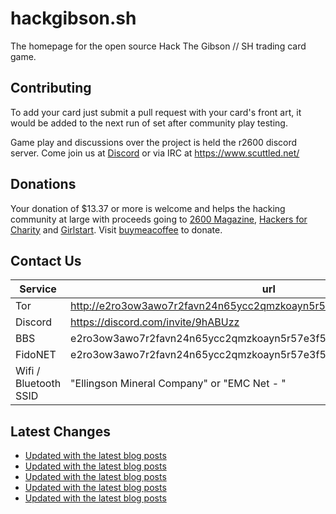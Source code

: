 # hackgibson.sh
The homepage for the open source Hack The Gibson // SH trading card game.


## Contributing

To add your card just submit a pull request with your card's front art, it would be added to the next run of set after community play testing.

Game play and discussions over the project is held the r2600 discord server. Come join us at [Discord](https://discord.com/invite/9hABUzz) or via IRC at https://www.scuttled.net/


## Donations

Your donation of $13.37 or more is welcome and helps the hacking community at large with proceeds going to [2600 Magazine](https://2600.com/), [Hackers for Charity](https://hackersforcharity.org) and [Girlstart](https://girlstart.org).  Visit [buymeacoffee](https://www.buymeacoffee.com/hackgibson.sh) to donate.


## Contact Us

Service | url
-|-
Tor | http://e2ro3ow3awo7r2favn24n65ycc2qmzkoayn5r57e3f56nvjwdcgg32ad.onion
Discord | https://discord.com/invite/9hABUzz
BBS | e2ro3ow3awo7r2favn24n65ycc2qmzkoayn5r57e3f56nvjwdcgg32ad.onion:23
FidoNET | e2ro3ow3awo7r2favn24n65ycc2qmzkoayn5r57e3f56nvjwdcgg32ad.onion:24554
Wifi / Bluetooth SSID | "Ellingson Mineral Company" or "EMC Net - <fidonet address>"

## Latest Changes
<!-- BLOG-POST-LIST:START -->
- [Updated with the latest blog posts](https://github.com/DFW2600/hackgibson.sh/commit/e61b542fac9213c1e8f114190954c79fa7bd3b6a)
- [Updated with the latest blog posts](https://github.com/DFW2600/hackgibson.sh/commit/5d2f0026738662aedbfd3481c63b05d4b126b1f3)
- [Updated with the latest blog posts](https://github.com/DFW2600/hackgibson.sh/commit/5628635e72ccba8601eb2452fafcab4d22935734)
- [Updated with the latest blog posts](https://github.com/DFW2600/hackgibson.sh/commit/09804a4d0ec0ce0560fbf2946241e0ce451004b3)
- [Updated with the latest blog posts](https://github.com/DFW2600/hackgibson.sh/commit/38d06c19e7b21c83850e4e73aa294c1ad966ec47)
<!-- BLOG-POST-LIST:END -->

